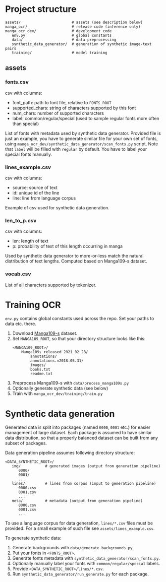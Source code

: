 # Project structure

```
assets/                       # assets (see description below)
manga_ocr/                    # release code (inference only)
manga_ocr_dev/                # development code
   env.py                     # global constants
   data/                      # data preprocessing
   synthetic_data_generator/  # generation of synthetic image-text pairs
   training/                  # model training
```

## assets

### fonts.csv
csv with columns:
- font_path: path to font file, relative to `FONTS_ROOT`
- supported_chars: string of characters supported by this font
- num_chars: number of supported characters
- label: common/regular/special (used to sample regular fonts more often than special)

List of fonts with metadata used by synthetic data generator.
Provided file is just an example, you have to generate similar file for your own set of fonts,
using `manga_ocr_dev/synthetic_data_generator/scan_fonts.py` script.
Note that `label` will be filled with `regular` by default. You have to label your special fonts manually.

### lines_example.csv
csv with columns:
- source: source of text
- id: unique id of the line
- line: line from language corpus

Example of csv used for synthetic data generation.

### len_to_p.csv
csv with columns:
- len: length of text
- p: probability of text of this length occurring in manga

Used by synthetic data generator to more-or-less match the natural distribution of text lengths.
Computed based on Manga109-s dataset.

### vocab.csv
List of all characters supported by tokenizer.

# Training OCR

`env.py` contains global constants used across the repo. Set your paths to data etc. there.

1. Download [Manga109-s](http://www.manga109.org/en/download_s.html) dataset.
2. Set `MANGA109_ROOT`, so that your directory structure looks like this: 
    ```
    <MANGA109_ROOT>/
        Manga109s_released_2021_02_28/
            annotations/
            annotations.v2018.05.31/
            images/
            books.txt
            readme.txt
    ```
3. Preprocess Manga109-s with `data/process_manga109s.py`
4. Optionally generate synthetic data (see below)
5. Train with `manga_ocr_dev/training/train.py`

# Synthetic data generation

Generated data is split into packages (named `0000`, `0001` etc.) for easier management of large dataset.
Each package is assumed to have similar data distribution, so that a properly balanced dataset
can be built from any subset of packages.

Data generation pipeline assumes following directory structure:

```
<DATA_SYNTHETIC_ROOT>/
   img/           # generated images (output from generation pipeline)
      0000/
      0001/
      ...
   lines/         # lines from corpus (input to generation pipeline)
      0000.csv
      0001.csv
      ...
   meta/          # metadata (output from generation pipeline)
      0000.csv
      0001.csv
      ...
```

To use a language corpus for data generation, `lines/*.csv` files must be provided.
For a small example of such file see `assets/lines_example.csv`.

To generate synthetic data:
1. Generate backgrounds with `data/generate_backgrounds.py`.
2. Put your fonts in `<FONTS_ROOT>`.
3. Generate fonts metadata with `synthetic_data_generator/scan_fonts.py`.
4. Optionally manually label your fonts with `common/regular/special` labels.
5. Provide `<DATA_SYNTHETIC_ROOT>/lines/*.csv`.
6. Run `synthetic_data_generator/run_generate.py` for each package.



